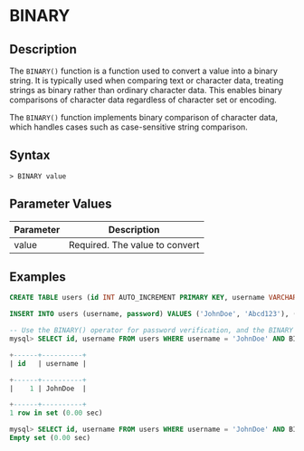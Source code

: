 # **BINARY**

## **Description**

The `BINARY()` function is a function used to convert a value into a binary string. It is typically used when comparing text or character data, treating strings as binary rather than ordinary character data. This enables binary comparisons of character data regardless of character set or encoding.

The `BINARY()` function implements binary comparison of character data, which handles cases such as case-sensitive string comparison.

## **Syntax**

```
> BINARY value

```

## **Parameter Values**

|  Parameter   | Description  |
|  ----  | ----  |
| value  | Required. The value to convert |

## **Examples**

```sql
CREATE TABLE users (id INT AUTO_INCREMENT PRIMARY KEY, username VARCHAR(50) NOT NULL, password VARCHAR(100) NOT NULL);

INSERT INTO users (username, password) VALUES ('JohnDoe', 'Abcd123'), ('AliceSmith', 'Efgh456'), ('BobJohnson', 'ijkl789');

-- Use the BINARY() operator for password verification, and the BINARY password = 'Abcd123' part treats the password value as a binary string, so the comparison is case-sensitive. If the entered password matches a record in the database, the query will return the corresponding user id and username. Otherwise, an empty result will be returned.
mysql> SELECT id, username FROM users WHERE username = 'JohnDoe' AND BINARY password = 'Abcd123';

+------+----------+
| id   | username |

+------+----------+
|    1 | JohnDoe  |

+------+----------+
1 row in set (0.00 sec)

mysql> SELECT id, username FROM users WHERE username = 'JohnDoe' AND BINARY password = 'abcd123';
Empty set (0.00 sec)
```
